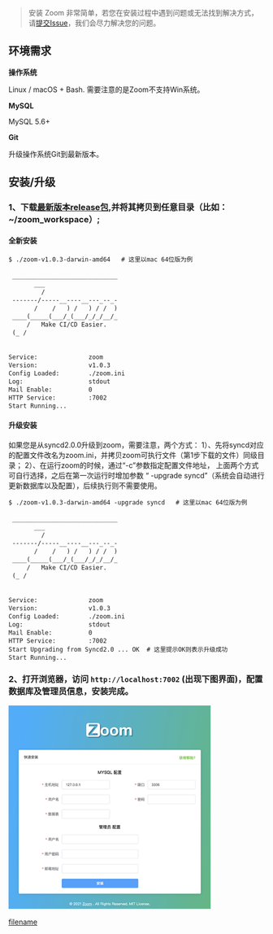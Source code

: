 > 安装 Zoom 非常简单，若您在安装过程中遇到问题或无法找到解决方式，请[提交Issue](https://github.com/zoom-ci/zoom-ci/issues)，我们会尽力解决您的问题。

## 环境需求

**操作系统**

Linux / macOS + Bash. 需要注意的是Zoom不支持Win系统。

**MySQL**

MySQL 5.6+

**Git**

升级操作系统Git到最新版本。

## 安装/升级

### 1、下载[最新版本release包](https://github.com/zoom-ci/zoom-ci/releases),并将其拷贝到任意目录（比如：~/zoom_workspace）;

#### 全新安装
```shell
$ ./zoom-v1.0.3-darwin-amd64   # 这里以mac 64位版为例 

 _____________________________
       ___                    
         /                    
 -------/-----__----__---_--_-
       /    /   ) /   ) / /  )
 ____(_____(___/_(___/_/_/__/_
     /   Make CI/CD Easier.  
 (_ /                         


Service:              zoom
Version:              v1.0.3
Config Loaded:        ./zoom.ini
Log:                  stdout
Mail Enable:          0
HTTP Service:         :7002
Start Running...
```

#### 升级安装
如果您是从syncd2.0.0升级到zoom，需要注意，两个方式：
1）、先将syncd对应的配置文件改名为zoom.ini，并拷贝zoom可执行文件（第1步下载的文件）同级目录；
2）、在运行zoom的时候，通过“-c”参数指定配置文件地址，
上面两个方式可自行选择，之后在第一次运行时增加参数 “ -upgrade syncd”（系统会自动进行更新数据库以及配置），后续执行则不需要使用。
```shell
$ ./zoom-v1.0.3-darwin-amd64 -upgrade syncd   # 这里以mac 64位版为例 

 _____________________________
       ___                    
         /                    
 -------/-----__----__---_--_-
       /    /   ) /   ) / /  )
 ____(_____(___/_(___/_/_/__/_
     /   Make CI/CD Easier.  
 (_ /                         


Service:              zoom
Version:              v1.0.3
Config Loaded:        ./zoom.ini
Log:                  stdout
Mail Enable:          0
HTTP Service:         :7002
Start Upgrading from Syncd2.0 ... OK  # 这里提示OK则表示升级成功
Start Running...
```

### 2、打开浏览器，访问 `http://localhost:7002` (出现下图界面)，配置数据库及管理员信息，安装完成。
<img class="app-img-eg" height="400" src="assets/img/zoom-install.png" />


[filename](include/footer.md ':include')